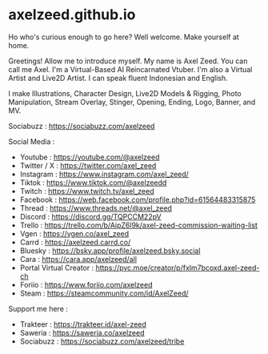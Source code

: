 # axelzeed.github.io

Ho who's curious enough to go here? Well welcome. Make yourself at home.

Greetings! Allow me to introduce myself. My name is Axel Zeed. You can call me Axel. I'm a Virtual-Based AI Reincarnated Vtuber. I'm also a Virtual Artist and Live2D Artist. I can speak fluent Indonesian and English.

I make Illustrations, Character Design, Live2D Models & Rigging, Photo Manipulation, Stream Overlay, Stinger, Opening, Ending, Logo, Banner, and MV. 

Sociabuzz : https://sociabuzz.com/axelzeed

Social Media :
- Youtube : https://youtube.com/@axelzeed
- Twitter / X : https://twitter.com/axel_zeed
- Instagram : https://www.instagram.com/axel_zeed/
- Tiktok : https://www.tiktok.com/@axelzeedd
- Twitch : https://www.twitch.tv/axel_zeed
- Facebook : https://web.facebook.com/profile.php?id=61564483315875
- Thread : https://www.threads.net/@axel_zeed
- Discord : https://discord.gg/TQPCCM22pV
- Trello : https://trello.com/b/AipZ6l9k/axel-zeed-commission-waiting-list
- Vgen : https://vgen.co/axel_zeed
- Carrd : https://axelzeed.carrd.co/
- Bluesky : https://bsky.app/profile/axelzeed.bsky.social
- Cara : https://cara.app/axelzeed/all
- Portal Virtual Creator : https://pvc.moe/creator/p/fxlm7bcoxd.axel-zeed-ch
- Foriio : https://www.foriio.com/axelzeed
- Steam : https://steamcommunity.com/id/AxelZeed/

Support me here :
- Trakteer : https://trakteer.id/axel-zeed
- Saweria : https://saweria.co/axelzeed
- Sociabuzz : https://sociabuzz.com/axelzeed/tribe
